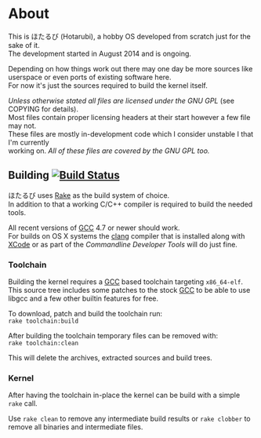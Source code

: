 # About #
This is ほたるび (Hotarubi), a hobby OS developed from scratch just for the sake of it.   
The development started in August 2014 and is ongoing.   

Depending on how things work out there may one day be more sources like 
userspace or even ports of existing software here.   
For now it's just the sources required to build the kernel itself.

*Unless otherwise stated all files are licensed under the GNU GPL* (see COPYING for details).   
Most files contain proper licensing headers at their start however a few file may not.   
These files are mostly in-development code which I consider unstable I that I'm currently   
working on. *All of these files are covered by the GNU GPL too.*

## Building [![Build Status](https://travis-ci.org/Shirk/Hotarubi.svg?branch=master)](https://travis-ci.org/Shirk/Hotarubi) ##

ほたるび uses [Rake][1] as the build system of choice.   
In addition to that a working C/C++ compiler is required to build the needed tools.

All recent versions of [GCC][2] 4.7 or newer should work.   
For builds on OS X systems the [clang][3] compiler that is installed along with [XCode][4]
or as part of the *Commandline Developer Tools* will do just fine.

### Toolchain ###
Building the kernel requires a [GCC][2] based toolchain targeting `x86_64-elf`.   
This source tree includes some patches to the stock [GCC][2] to be able to use libgcc
and a few other builtin features for free.

To download, patch and build the toolchain run:   
`rake toolchain:build`   

After building the toolchain temporary files can be removed with:   
`rake toolchain:clean`   

This will delete the archives, extracted sources and build trees.

### Kernel ###

After having the toolchain in-place the kernel can be build with a simple `rake` call.   

Use `rake clean` to remove any intermediate build results or `rake clobber` to remove all binaries and
intermediate files.   

[1]: https://github.com/jimweirich/rake#rake--ruby-make 
[2]: http://gcc.gnu.org
[3]: http://clang.llvm.org
[4]: https://developer.apple.com/xcode/downloads/
